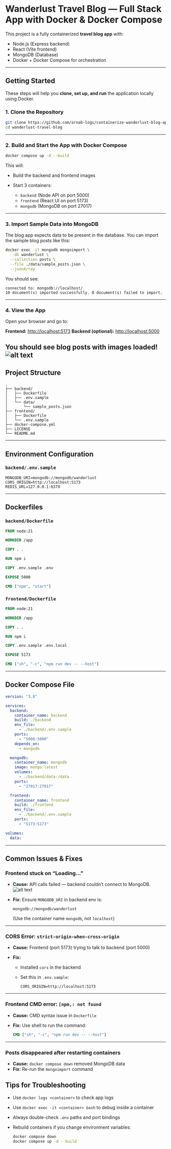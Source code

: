 #  Wanderlust Travel Blog — Full Stack App with Docker & Docker Compose

This project is a fully containerized **travel blog app** with:

- Node.js (Express backend)
- React (Vite frontend)
- MongoDB (Database)
- Docker + Docker Compose for orchestration

---

## Getting Started

These steps will help you **clone, set up, and run** the application locally using Docker.

### 1. Clone the Repository

```bash
git clone https://github.com/arnab-logs/containerize-wanderlust-blog-app.git
cd wanderlust-travel-blog
````

---

### 2. Build and Start the App with Docker Compose

```bash
docker compose up -d --build
```

This will:

* Build the backend and frontend images
* Start 3 containers:

  * `backend` (Node API on port 5000)
  * `frontend` (React UI on port 5173)
  * `mongodb` (MongoDB on port 27017)

---

### 3. Import Sample Data into MongoDB

The blog app expects data to be present in the database. You can import the sample blog posts like this:

```bash
docker exec -it mongodb mongoimport \
  --db wanderlust \
  --collection posts \
  --file ./data/sample_posts.json \
  --jsonArray
```

You should see:

```
connected to: mongodb://localhost/
10 document(s) imported successfully. 0 document(s) failed to import.
```

---

### 4. View the App

Open your browser and go to:

 **Frontend:** [http://localhost:5173](http://localhost:5173)
 **Backend (optional):** [http://localhost:5000](http://localhost:5000)

You should see blog posts with images loaded!
![alt text](image-1.png)
---

## Project Structure

```
.
├── backend/
│   ├── Dockerfile
│   ├── .env.sample
│   └── data/
│       └── sample_posts.json
├── frontend/
│   ├── Dockerfile
│   └── .env.sample
├── docker-compose.yml
├── LICENSE
└── README.md
```

---

## Environment Configuration

### `backend/.env.sample`

```env
MONGODB_URI=mongodb://mongodb/wanderlust
CORS_ORIGIN=http://localhost:5173
REDIS_URL=127.0.0.1:6379
```

---

## Dockerfiles

### `backend/Dockerfile`

```Dockerfile
FROM node:21

WORKDIR /app

COPY . .

RUN npm i

COPY .env.sample .env

EXPOSE 5000

CMD ["npm", "start"]
```

### `frontend/Dockerfile`

```Dockerfile
FROM node:21

WORKDIR /app

COPY . .

RUN npm i

COPY .env.sample .env.local

EXPOSE 5173

CMD ["sh", "-c", "npm run dev -- --host"]
```

---

## Docker Compose File

```yaml
version: "3.8"

services:
  backend:
    container_name: backend
    build: ./backend
    env_file:
      - ./backend/.env.sample
    ports:
      - "5000:5000"
    depends_on:
      - mongodb

  mongodb:
    container_name: mongodb
    image: mongo:latest
    volumes:
      - ./backend/data:/data
    ports:
      - "27017:27017"

  frontend:
    container_name: frontend
    build: ./frontend
    env_file:
      - ./backend/.env.sample
    ports:
      - "5173:5173"

volumes:
  data:
```

---

##  Common Issues & Fixes

###  Frontend stuck on “Loading…”

* **Cause:** API calls failed — backend couldn’t connect to MongoDB.
![alt text](image.png)
* **Fix:** Ensure `MONGODB_URI` in backend env is:

  ```env
  mongodb://mongodb/wanderlust
  ```

  (Use the container name `mongodb`, not `localhost`)

---

###  CORS Error: `strict-origin-when-cross-origin`

* **Cause:** Frontend (port 5173) trying to talk to backend (port 5000)
* **Fix:**

  * Installed `cors` in the backend
  * Set this in `.env.sample`:

    ```env
    CORS_ORIGIN=http://localhost:5173
    ```

---

###  Frontend CMD error: `[npm,: not found`

* **Cause:** CMD syntax issue in `Dockerfile`
* **Fix:** Use shell to run the command:

  ```Dockerfile
  CMD ["sh", "-c", "npm run dev -- --host"]
  ```

---

###  Posts disappeared after restarting containers

* **Cause:** `docker compose down` removed MongoDB data
* **Fix:** Re-run the `mongoimport` command


## Tips for Troubleshooting

* Use `docker logs <container>` to check app logs
* Use `docker exec -it <container> bash` to debug inside a container
* Always double-check `.env` paths and port bindings
* Rebuild containers if you change environment variables:

  ```bash
  docker compose down
  docker compose up -d --build
  ```

